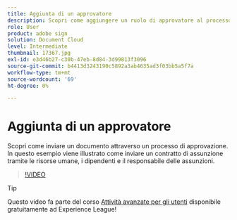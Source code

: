 ```yaml
---
title: Aggiunta di un approvatore
description: Scopri come aggiungere un ruolo di approvatore al processo di approvazione del contratto
role: User
product: adobe sign
solution: Document Cloud
level: Intermediate
thumbnail: 17367.jpg
exl-id: e3d46b27-c30b-47eb-8d84-3d99813f3096
source-git-commit: b4413d3243190c5892a3ab4635ad3f03bb5a5f7a
workflow-type: tm+mt
source-wordcount: '69'
ht-degree: 0%

---
```


# Aggiunta di un approvatore

Scopri come inviare un documento attraverso un processo di approvazione. In questo esempio viene illustrato come inviare un contratto di assunzione tramite le risorse umane, i dipendenti e il responsabile delle assunzioni.

>[!VIDEO](https://video.tv.adobe.com/v/17367?hidetitle=true)

>[!TIP]
>
>Questo video fa parte del corso [Attività avanzate per gli utenti](https://experienceleague.adobe.com/?recommended=Sign-U-1-2020.3) disponibile gratuitamente ad Experience League!


